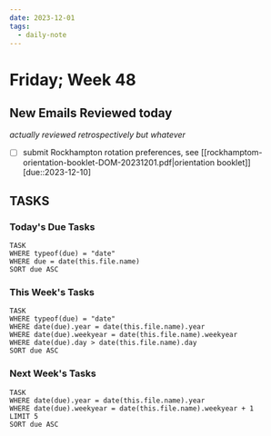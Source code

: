```yaml
---
date: 2023-12-01
tags:
  - daily-note
---
```


#  Friday; Week  48

## New Emails Reviewed today

*actually reviewed retrospectively but whatever*

- [ ] submit Rockhampton rotation preferences, see [[rockhamptom-orientation-booklet-DOM-20231201.pdf|orientation booklet]] [due::2023-12-10]


## TASKS

### Today's Due Tasks
```dataview
TASK 
WHERE typeof(due) = "date"
WHERE due = date(this.file.name)
SORT due ASC
```

### This Week's Tasks
```dataview
TASK 
WHERE typeof(due) = "date"
WHERE date(due).year = date(this.file.name).year
WHERE date(due).weekyear = date(this.file.name).weekyear
WHERE date(due).day > date(this.file.name).day
SORT due ASC
```

### Next Week's Tasks
```dataview
TASK 
WHERE date(due).year = date(this.file.name).year
WHERE date(due).weekyear = date(this.file.name).weekyear + 1
LIMIT 5
SORT due ASC
```